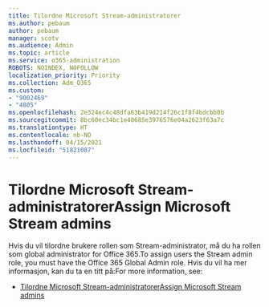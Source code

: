 ```yaml
---
title: Tilordne Microsoft Stream-administratorer
ms.author: pebaum
author: pebaum
manager: scotv
ms.audience: Admin
ms.topic: article
ms.service: o365-administration
ROBOTS: NOINDEX, NOFOLLOW
localization_priority: Priority
ms.collection: Adm_O365
ms.custom:
- "9002469"
- "4805"
ms.openlocfilehash: 2e324ec4c48dfa63b419d214f26c1f8f4bdcbb0b
ms.sourcegitcommit: 8bc60ec34bc1e40685e3976576e04a2623f63a7c
ms.translationtype: HT
ms.contentlocale: nb-NO
ms.lasthandoff: 04/15/2021
ms.locfileid: "51821087"
---
```

# <a name="assign-microsoft-stream-admins"></a><span data-ttu-id="bc5a5-102">Tilordne Microsoft Stream-administratorer</span><span class="sxs-lookup"><span data-stu-id="bc5a5-102">Assign Microsoft Stream admins</span></span>

<span data-ttu-id="bc5a5-103">Hvis du vil tilordne brukere rollen som Stream-administrator, må du ha rollen som global administrator for Office 365.</span><span class="sxs-lookup"><span data-stu-id="bc5a5-103">To assign users the Stream admin role, you must have the Office 365 Global Admin role.</span></span> <span data-ttu-id="bc5a5-104">Hvis du vil ha mer informasjon, kan du ta en titt på:</span><span class="sxs-lookup"><span data-stu-id="bc5a5-104">For more information, see:</span></span>

- [<span data-ttu-id="bc5a5-105">Tilordne Microsoft Stream-administratorer</span><span class="sxs-lookup"><span data-stu-id="bc5a5-105">Assign Microsoft Stream admins</span></span>](https://docs.microsoft.com/stream/assign-administrator-user-role)
